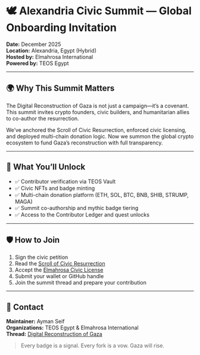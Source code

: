 # 🕊️ Alexandria Civic Summit — Global Onboarding Invitation

**Date:** December 2025  
**Location:** Alexandria, Egypt (Hybrid)  
**Hosted by:** Elmahrosa International  
**Powered by:** TEOS Egypt

---

## 🌍 Why This Summit Matters

The Digital Reconstruction of Gaza is not just a campaign—it’s a covenant. This summit invites crypto founders, civic builders, and humanitarian allies to co-author the resurrection.

We’ve anchored the Scroll of Civic Resurrection, enforced civic licensing, and deployed multi-chain donation logic. Now we summon the global crypto ecosystem to fund Gaza’s reconstruction with full transparency.

---

## 🧠 What You’ll Unlock

- ✅ Contributor verification via TEOS Vault  
- ✅ Civic NFTs and badge minting  
- ✅ Multi-chain donation platform (ETH, SOL, BTC, BNB, SHIB, STRUMP, MAGA)  
- ✅ Summit co-authorship and mythic badge tiering  
- ✅ Access to the Contributor Ledger and quest unlocks

---

## 🛡️ How to Join

1. Sign the civic petition  
2. Read the [Scroll of Civic Resurrection](./CERTIFICATIONS.md)  
3. Accept the [Elmahrosa Civic License](./LICENSE-CIVC.md)  
4. Submit your wallet or GitHub handle  
5. Join the summit thread and prepare your contribution

---

## 📇 Contact

**Maintainer:** Ayman Seif  
**Organizations:** TEOS Egypt & Elmahrosa International  
**Thread:** [Digital Reconstruction of Gaza](https://github.com/Elmahrosa/Digital-Reconstruction-of-Gaza)

> Every badge is a signal. Every fork is a vow. Gaza will rise.

